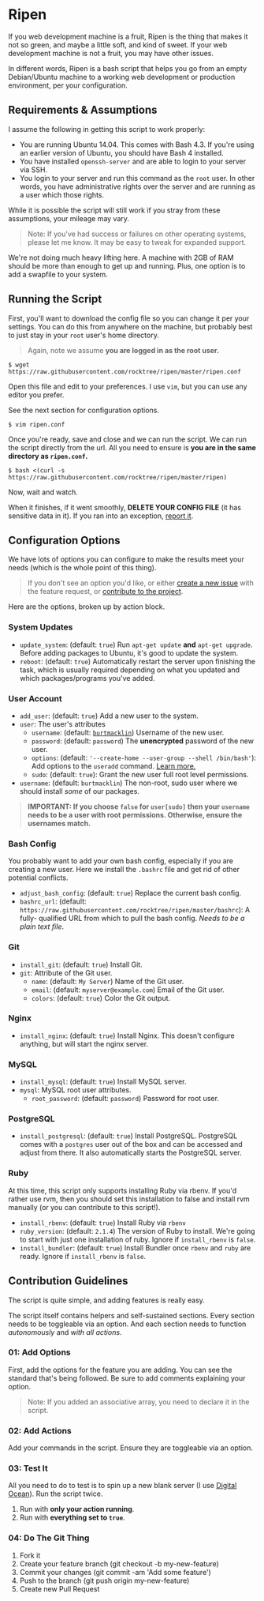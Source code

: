 Ripen
============

If you web development machine is a fruit, Ripen is the thing that makes it not
so green, and maybe a little soft, and kind of sweet. If your web development
machine is not a fruit, you may have other issues.

In different words, Ripen is a bash script that helps you go from an empty
Debian/Ubuntu machine to a working web development or production environment,
per your configuration.

Requirements & Assumptions
------------

I assume the following in getting this script to work properly:

* You are running Ubuntu 14.04. This comes with Bash 4.3. If you're using an
  earlier version of Ubuntu, you should have Bash 4 installed.
* You have installed `openssh-server` and are able to login to your server via
  SSH.
* You login to your server and run this command as the `root` user. In other
  words, you have administrative rights over the server and are running as a
  user which those rights.

While it is possible the script will still work if you stray from these
assumptions, your mileage may vary.

> Note: If you've had success or failures on other operating systems, please
> let me know. It may be easy to tweak for expanded support.

We're not doing much heavy lifting here. A machine with 2GB of RAM should be
more than enough to get up and running. Plus, one option is to add a swapfile
to your system.

Running the Script
------------

First, you'll want to download the config file so you can change it per your
settings. You can do this from anywhere on the machine, but probably best to
just stay in your `root` user's home directory.

> Again, note we assume **you are logged in as the root user.**

```text
$ wget https://raw.githubusercontent.com/rocktree/ripen/master/ripen.conf
```

Open this file and edit to your preferences. I use `vim`, but you can use any
editor you prefer.

See the next section for configuration options.

```text
$ vim ripen.conf
```

Once you're ready, save and close and we can run the script. We can run the
script directly from the url. All you need to ensure is **you are in the same
directory as `ripen.conf`.**

```text
$ bash <(curl -s https://raw.githubusercontent.com/rocktree/ripen/master/ripen)
```

Now, wait and watch.

When it finishes, if it went smoothly, **DELETE YOUR CONFIG FILE** (it has
sensitive data in it). If you ran into an exception, [report
it](https://github.com/rocktree/ripen/issues/new).

Configuration Options
------------

We have lots of options you can configure to make the results meet your needs
(which is the whole point of this thing).

> If you don't see an option you'd like, or either [create a new
> issue](https://github.com/rocktree/ripen/issues/new) with the feature
> request, or [contribute to the
> project](https://github.com/rocktree/ripen/issues/new).

Here are the options, broken up by action block.

### System Updates

* `update_system`: (default: `true`) Run `apt-get update` **and** `apt-get
  upgrade`. Before adding packages to Ubuntu, it's good to update the system.
* `reboot`: (default: `true`) Automatically restart the server upon finishing
  the task, which is usually required depending on what you updated and which
  packages/programs you've added.

### User Account

* `add_user`: (default: `true`) Add a new user to the system.
* `user`: The user's attributes
    * `username`: (default:
      [`burtmacklin`](http://media2.giphy.com/media/RaS5rHxJhwnPq/200_s.gif))
      Username of the new user.
    * `password`: (default: `password`) The **unencrypted** password of the new
      user.
    * `options`: (default: `'--create-home --user-group --shell /bin/bash'`):
      Add options to the `useradd` command. [Learn
      more.](http://linux.die.net/man/8/useradd)
    * `sudo`: (default: `true`): Grant the new user full root level
      permissions.
* `username`: (default: `burtmacklin`) The non-root, sudo user where we should
  install *some* of our packages.

> **IMPORTANT: If you choose `false` for `user[sudo]` then your `username`
> needs to be a user with root permissions. Otherwise, ensure the usernames
> match.**

### Bash Config

You probably want to add your own bash config, especially if you are creating a
new user. Here we install the `.bashrc` file and get rid of other potential
conflicts.

* `adjust_bash_config`: (default: `true`) Replace the current bash config.
* `bashrc_url`: (default:
  `https://raw.githubusercontent.com/rocktree/ripen/master/bashrc`): A fully-
  qualified URL from which to pull the bash config. *Needs to be a plain text
  file*.

### Git

* `install_git`: (default: `true`) Install Git.
* `git`: Attribute of the Git user.
    * `name`: (default: `My Server`) Name of the Git user.
    * `email`: (default: `myserver@example.com`) Email of the Git user.
    * `colors`: (default: `true`) Color the Git output.

### Nginx

* `install_nginx`: (default: `true`) Install Nginx. This doesn't configure
  anything, but will start the nginx server.

### MySQL

* `install_mysql`: (default: `true`) Install MySQL server.
* `mysql`: MySQL root user attributes.
    * `root_password`: (default: `password`) Password for root user.

### PostgreSQL

* `install_postgresql`: (default: `true`) Install PostgreSQL. PostgreSQL comes
  with a `postgres` user out of the box and can be accessed and adjust from
  there. It also automatically starts the PostgreSQL server.

### Ruby

At this time, this script only supports installing Ruby via rbenv. If you'd
rather use rvm, then you should set this installation to false and install rvm
manually (or you can contribute to this script!).

* `install_rbenv`: (default: `true`) Install Ruby via `rbenv`
* `ruby_version`: (default: `2.1.4`) The version of Ruby to install. We're
  going to start with just one installation of ruby. Ignore if `install_rbenv`
  is `false`.
* `install_bundler`: (default: `true`) Install Bundler once `rbenv` and `ruby`
  are ready. Ignore if `install_rbenv` is `false`.


Contribution Guidelines
------------

The script is quite simple, and adding features is really easy.

The script itself contains helpers and self-sustained sections. Every section
needs to be toggleable via an option. And each section needs to function
*autonomously* and *with all actions*.

### 01: Add Options

First, add the options for the feature you are adding. You can see the standard
that's being followed. Be sure to add comments explaining your option.

> Note: If you added an associative array, you need to declare it in the
> script.

### 02: Add Actions

Add your commands in the script. Ensure they are toggleable via an option.

### 03: Test It

All you need to do to test is to spin up a new blank server (I use [Digital
Ocean](https://www.digitalocean.com/)). Run the script twice.

1. Run with **only your action running**.
2. Run with **everything set to `true`**.

### 04: Do The Git Thing

1. Fork it
2. Create your feature branch (git checkout -b my-new-feature)
3. Commit your changes (git commit -am 'Add some feature')
4. Push to the branch (git push origin my-new-feature)
5. Create new Pull Request
